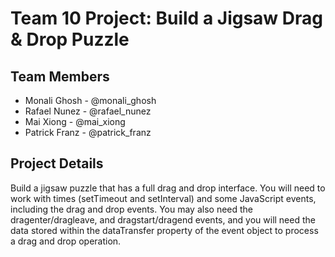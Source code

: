 # Team 10 Project: Build a Jigsaw Drag & Drop Puzzle 

## Team Members

* Monali Ghosh - @monali_ghosh
* Rafael Nunez - @rafael_nunez
* Mai Xiong - @mai_xiong
* Patrick Franz - @patrick_franz


## Project Details

Build a jigsaw puzzle that has a full drag and drop interface. You will need to work with times (setTimeout and setInterval) and some JavaScript events, including the drag and drop events. You may also need the dragenter/dragleave, and dragstart/dragend events, and you will need the data stored within the dataTransfer property of the event object to process a drag and drop operation.
